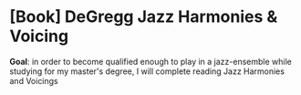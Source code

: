 # \[Book] DeGregg Jazz Harmonies & Voicing

**Goal**: in order to become qualified enough to play in a jazz-ensemble while studying for my master's degree, I will complete reading Jazz Harmonies and Voicings
